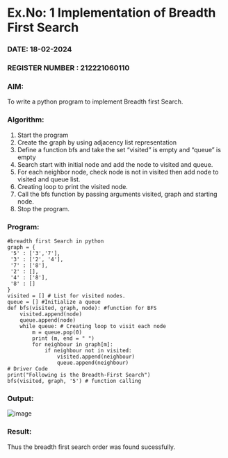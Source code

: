 # Ex.No: 1  Implementation of Breadth First Search 
### DATE: 18-02-2024                                                                            
### REGISTER NUMBER : 212221060110
### AIM: 
To write a python program to implement Breadth first Search. 
### Algorithm:
1. Start the program
2. Create the graph by using adjacency list representation
3. Define a function bfs and take the set “visited” is empty and “queue” is empty
4. Search start with initial node and add the node to visited and queue.
5. For each neighbor node, check node is not in visited then add node to visited and queue list.
6.  Creating loop to print the visited node.
7.   Call the bfs function by passing arguments visited, graph and starting node.
8.   Stop the program.
### Program:



```
#breadth first Search in python 
graph = { 
 '5' : ['3','7'], 
 '3' : ['2', '4'], 
 '7' : ['8'], 
 '2' : [], 
 '4' : ['8'], 
 '8' : [] 
} 
visited = [] # List for visited nodes. 
queue = [] #Initialize a queue 
def bfs(visited, graph, node): #function for BFS 
    visited.append(node) 
    queue.append(node) 
    while queue: # Creating loop to visit each node 
        m = queue.pop(0) 
        print (m, end = " ") 
        for neighbour in graph[m]: 
            if neighbour not in visited: 
                visited.append(neighbour) 
                queue.append(neighbour) 
# Driver Code 
print("Following is the Breadth-First Search") 
bfs(visited, graph, '5') # function calling 

```







### Output:
![image](https://github.com/Kamaleshsaravan/AI_Lab_2023-24/assets/160414936/845c6a6e-64b1-495f-9481-e9fe38e639a3)



### Result:
Thus the breadth first search order was found sucessfully.
